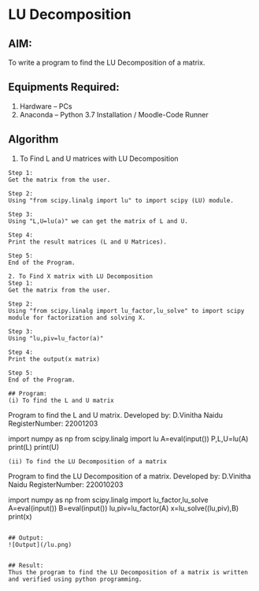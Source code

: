 # LU Decomposition 

## AIM:
To write a program to find the LU Decomposition of a matrix.

## Equipments Required:
1. Hardware – PCs
2. Anaconda – Python 3.7 Installation / Moodle-Code Runner

## Algorithm
1. To Find L and U matrices with LU Decomposition
```
Step 1:
Get the matrix from the user.

Step 2:
Using "from scipy.linalg import lu" to import scipy (LU) module.

Step 3:
Using "L,U=lu(a)" we can get the matrix of L and U.

Step 4:
Print the result matrices (L and U Matrices).

Step 5:
End of the Program.

2. To Find X matrix with LU Decomposition
Step 1:
Get the matrix from the user.

Step 2:
Using "from scipy.linalg import lu_factor,lu_solve" to import scipy module for factorization and solving X.

Step 3:
Using "lu,piv=lu_factor(a)"

Step 4:
Print the output(x matrix)

Step 5:
End of the Program.

## Program:
(i) To find the L and U matrix
```
Program to find the L and U matrix.
Developed by: D.Vinitha Naidu
RegisterNumber: 22001203

import numpy as np
from scipy.linalg import lu
A=eval(input())
P,L,U=lu(A)
print(L)
print(U)

```
(ii) To find the LU Decomposition of a matrix
```

Program to find the LU Decomposition of a matrix.
Developed by: D.Vinitha Naidu
RegisterNumber: 220010203

import numpy as np
from scipy.linalg import lu_factor,lu_solve
A=eval(input())
B=eval(input())
lu,piv=lu_factor(A)
x=lu_solve((lu,piv),B)
print(x)

```

## Output:
![Output](/lu.png)


## Result:
Thus the program to find the LU Decomposition of a matrix is written and verified using python programming.

